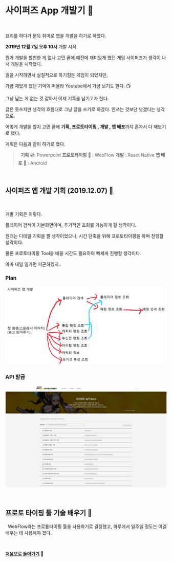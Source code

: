 
# 사이퍼즈 App 개발기 :rocket:

&nbsp;

요리를 하다가 문득 취미로 앱을 개발을 하기로 하였다.

**2019년 12월 7일 오후 10시** 개발 시작.

뭔가 개발을 할만한 게 없나 고민 끝에 예전에 재미있게 했던 게임 사이퍼즈가 생각이 나서 개발을 시작했다.

일을 시작하면서 실질적으로 하기힘든 게임이 되었지만,

가끔 재밌게 했던 기억이 떠올라 Youtube에서 가끔 보기도 한다. :tv:

그냥 남는 게 없는 것 같아서 이제 기록을 남기고자 한다.

글은 못쓰지만 생각의 흐름대로 그냥 글을 쓰기로 하겠다. 안쓰는 것보단 낫겠다는 생각으로.

어떻게 개발을 할지 고민 끝에 **기획, 프로토타이핑 , 개발 , 앱 배포**까지 혼자서 다 해보기로 했다.

계획은 다음과 같이 하기로 했다.

>&nbsp;
> **기획** :cd:: Powerpoint
> **프로토타이핑** :movie_camera: : WebFlow
> **개발** : React Native
> **앱 배포** :iphone: : Android
>&nbsp;

&nbsp;
&nbsp;

## 사이퍼즈 앱 개발 기획 (**2019.12.07**) :calendar:

&nbsp;

개발 기획은 이렇다.

플레이어 검색이 기본화면이며, 추가적인 조회를 가능하게 할 생각이다.

원래는 디테일 기획을 짤 생각이었으나, 시간 단축을 위해 프로토타이핑을 하며 진행할 생각이다.

물론 프로토타이핑 Tool을 배울 시간도 필요하여 빡세게 진행할 생각이다.

아마 내일 일가면 피곤하겠지..

### **Plan**

![Plan](../img/cypersApps/cypers&#32;plan.png "cypers plan")

### **API 발급**

![api generate](../img/cypersApps/apigenerate.png "cypers generate")

&nbsp;

## 프로토 타이핑 툴 기술 배우기 :memo:

&nbsp;
WebFlow라는 프로톹타이핑 툴을 사용하기로 결정했고, 하루에서 일주일 정도는 이걸 배우는 데 사용해야 겠다.

&nbsp;
&nbsp;
&nbsp;

[**처음으로 돌아가기**](../readme.md) &#x1F34E;